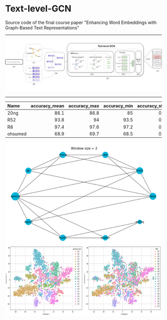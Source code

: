 # Text-level-GCN
Source code of the final course paper "Enhancing Word Embeddings with Graph-Based Text Representations"


  
---

![Text-level-gcn](img/text-level-gcn.png)

---

| Name    |   accuracy_mean |   accuracy_max |   accuracy_min |   accuracy_std |
|:--------|----------------:|---------------:|---------------:|---------------:|
| 20ng    |            86.1 |           86.8 |           85   |            0.7 |
| R52     |            93.8 |           94   |           93.5 |            0.2 |
| R8      |            97.4 |           97.6 |           97.2 |            0.1 |
| ohsumed |            68.9 |           69.7 |           68.5 |            0.3 |

![text graph](img/text_doc_graph.png)
![tsne_ohsumed](img/ohsumed_tsne.png)
